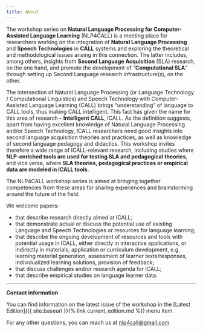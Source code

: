 ```yaml
---
title: About
---
```


The workshop series on **Natural Language Processing for Computer-Assisted Language Learning** (NLP4CALL) 
is a meeting place for researchers working on the integration of **Natural Language Processing** and **Speech Technologies** 
in **CALL** systems and exploring the theoretical and methodological issues arising in this connection. 
The latter includes, among others, insights from **Second Language Acquisition** (SLA) research, on the one hand, 
and promote the development of “**Computational SLA**” through setting up Second Language research infrastructure(s), 
on the other.  


The intersection of Natural Language Processing (or Language Technology / Computational Linguistics) and 
Speech Technology with Computer-Assisted Language Learning (CALL) brings “understanding” of language to CALL tools, 
thus making CALL intelligent. This fact has given the name for this area of research – **Intelligent CALL**, ICALL. 
As the definition suggests, apart from having excellent knowledge of Natural Language Processing and/or Speech Technology, 
ICALL researchers need good insights into second language acquisition theories and practices, as well as knowledge of 
second language pedagogy and didactics. This workshop invites therefore a wide range of ICALL-relevant research, 
including studies where **NLP-enriched tools are used for testing SLA and pedagogical theories**, and vice versa, 
where **SLA theories, pedagogical practices or empirical data are modeled in ICALL tools**.


The NLP4CALL workshop series is aimed at bringing together competencies from these areas for sharing experiences 
and brainstorming around the future of the field.

We welcome papers:
 * that describe research directly aimed at ICALL;
 * that demonstrate actual or discuss the potential use of existing Language and Speech Technologies or resources for language learning;
 * that describe the ongoing development of resources and tools with potential usage in ICALL, either directly in interactive applications, or indirectly in materials, application or curriculum development, e.g. learning material generation, assessment of learner texts/responses, individualized learning solutions, provision of feedback;
 * that discuss challenges and/or research agenda for ICALL;
 * that describe empirical studies on language learner data.

---

**Contact information**

You can find information on the latest issue of the workshop in the [Latest Edition]({{ site.baseurl }}{% link current_edition.md %}) menu item.

For any other questions, you can reach us at [nlp4call@gmail.com](mailto:nlp4call@gmail.com?subject=Contact)